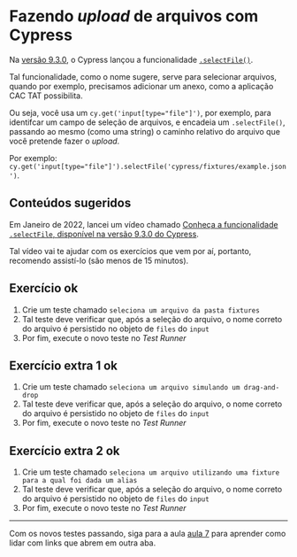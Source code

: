 # Fazendo _upload_ de arquivos com Cypress

Na [versão 9.3.0](https://docs.cypress.io/guides/references/changelog#9-3-0), o Cypress lançou a funcionalidade [`.selectFile()`](https://docs.cypress.io/api/commands/selectfile).

Tal funcionalidade, como o nome sugere, serve para selecionar arquivos, quando por exemplo, precisamos adicionar um anexo, como a aplicação CAC TAT possibilita.

Ou seja, você usa um `cy.get('input[type="file"]')`, por exemplo, para identifcar um campo de seleção de arquivos, e encadeia um `.selectFile()`, passando ao mesmo (como uma string) o caminho relativo do arquivo que você pretende fazer o _upload_.

Por exemplo: `cy.get('input[type="file"]').selectFile('cypress/fixtures/example.json')`.

## Conteúdos sugeridos

Em Janeiro de 2022, lancei um vídeo chamado [Conheça a funcionalidade `.selectFile`, disponível na versão 9.3.0 do Cypress](https://youtu.be/xwltoOnmfVE).

Tal vídeo vai te ajudar com os exercícios que vem por aí, portanto, recomendo assistí-lo (são menos de 15 minutos).

## Exercício ok

1. Crie um teste chamado `seleciona um arquivo da pasta fixtures`
2. Tal teste deve verificar que, após a seleção do arquivo, o nome correto do arquivo é persistido no objeto de `files` do `input`
3. Por fim, execute o novo teste no _Test Runner_

## Exercício extra 1 ok

1. Crie um teste chamado `seleciona um arquivo simulando um drag-and-drop`
2. Tal teste deve verificar que, após a seleção do arquivo, o nome correto do arquivo é persistido no objeto de `files` do `input`
3. Por fim, execute o novo teste no _Test Runner_

## Exercício extra 2 ok

1. Crie um teste chamado `seleciona um arquivo utilizando uma fixture para a qual foi dada um alias`
2. Tal teste deve verificar que, após a seleção do arquivo, o nome correto do arquivo é persistido no objeto de `files` do `input`
3. Por fim, execute o novo teste no _Test Runner_

___

Com os novos testes passando, siga para a aula [aula 7](./07.md) para aprender como lidar com links que abrem em outra aba.
